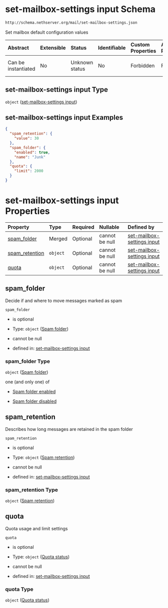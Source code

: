 # set-mailbox-settings input Schema

```txt
http://schema.nethserver.org/mail/set-mailbox-settings.json
```

Set mailbox default configuration values

| Abstract            | Extensible | Status         | Identifiable | Custom Properties | Additional Properties | Access Restrictions | Defined In                                                                         |
| :------------------ | :--------- | :------------- | :----------- | :---------------- | :-------------------- | :------------------ | :--------------------------------------------------------------------------------- |
| Can be instantiated | No         | Unknown status | No           | Forbidden         | Forbidden             | none                | [set-mailbox-settings.json](mail/set-mailbox-settings.json "open original schema") |

## set-mailbox-settings input Type

`object` ([set-mailbox-settings input](set-mailbox-settings.md))

## set-mailbox-settings input Examples

```json
{
  "spam_retention": {
    "value": 30
  },
  "spam_folder": {
    "enabled": true,
    "name": "Junk"
  },
  "quota": {
    "limit": 2000
  }
}
```

# set-mailbox-settings input Properties

| Property                           | Type     | Required | Nullable       | Defined by                                                                                                                                         |
| :--------------------------------- | :------- | :------- | :------------- | :------------------------------------------------------------------------------------------------------------------------------------------------- |
| [spam\_folder](#spam_folder)       | Merged   | Optional | cannot be null | [set-mailbox-settings input](mail-defs-spam-folder.md "http://schema.nethserver.org/mail/set-mailbox-settings.json#/properties/spam_folder")       |
| [spam\_retention](#spam_retention) | `object` | Optional | cannot be null | [set-mailbox-settings input](mail-defs-spam-retention.md "http://schema.nethserver.org/mail/set-mailbox-settings.json#/properties/spam_retention") |
| [quota](#quota)                    | `object` | Optional | cannot be null | [set-mailbox-settings input](mail-defs-quota-status.md "http://schema.nethserver.org/mail/set-mailbox-settings.json#/properties/quota")            |

## spam\_folder

Decide if and where to move messages marked as spam

`spam_folder`

*   is optional

*   Type: `object` ([Spam folder](mail-defs-spam-folder.md))

*   cannot be null

*   defined in: [set-mailbox-settings input](mail-defs-spam-folder.md "http://schema.nethserver.org/mail/set-mailbox-settings.json#/properties/spam_folder")

### spam\_folder Type

`object` ([Spam folder](mail-defs-spam-folder.md))

one (and only one) of

*   [Spam folder enabled](mail-defs-spam-folder-oneof-spam-folder-enabled.md "check type definition")

*   [Spam folder disabled](mail-defs-spam-folder-oneof-spam-folder-disabled.md "check type definition")

## spam\_retention

Describes how long messages are retained in the spam folder

`spam_retention`

*   is optional

*   Type: `object` ([Spam retention](mail-defs-spam-retention.md))

*   cannot be null

*   defined in: [set-mailbox-settings input](mail-defs-spam-retention.md "http://schema.nethserver.org/mail/set-mailbox-settings.json#/properties/spam_retention")

### spam\_retention Type

`object` ([Spam retention](mail-defs-spam-retention.md))

## quota

Quota usage and limit settings

`quota`

*   is optional

*   Type: `object` ([Quota status](mail-defs-quota-status.md))

*   cannot be null

*   defined in: [set-mailbox-settings input](mail-defs-quota-status.md "http://schema.nethserver.org/mail/set-mailbox-settings.json#/properties/quota")

### quota Type

`object` ([Quota status](mail-defs-quota-status.md))
